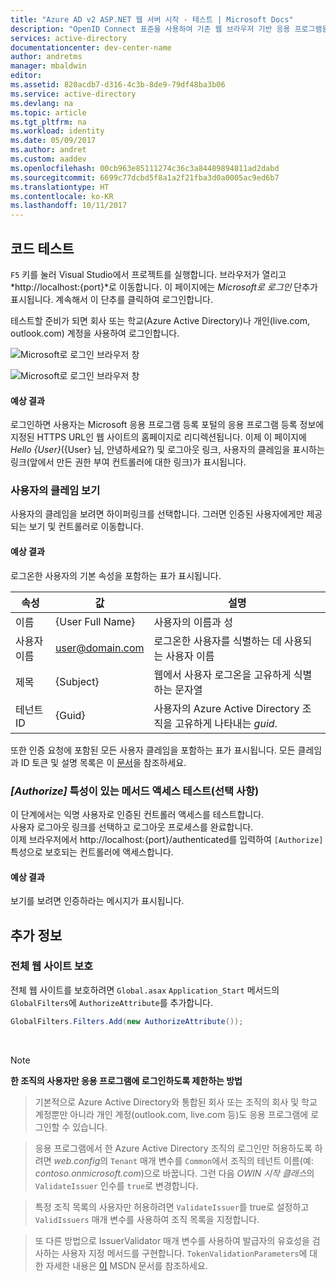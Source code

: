 ```yaml
---
title: "Azure AD v2 ASP.NET 웹 서버 시작 - 테스트 | Microsoft Docs"
description: "OpenID Connect 표준을 사용하여 기존 웹 브라우저 기반 응용 프로그램을 사용하는 ASP.NET 솔루션에서 Microsoft 로그인 구현"
services: active-directory
documentationcenter: dev-center-name
author: andretms
manager: mbaldwin
editor: 
ms.assetid: 820acdb7-d316-4c3b-8de9-79df48ba3b06
ms.service: active-directory
ms.devlang: na
ms.topic: article
ms.tgt_pltfrm: na
ms.workload: identity
ms.date: 05/09/2017
ms.author: andret
ms.custom: aaddev
ms.openlocfilehash: 00cb963e85111274c36c3a84489894811ad2dabd
ms.sourcegitcommit: 6699c77dcbd5f8a1a2f21fba3d0a0005ac9ed6b7
ms.translationtype: HT
ms.contentlocale: ko-KR
ms.lasthandoff: 10/11/2017
---
```

## <a name="test-your-code"></a>코드 테스트

`F5` 키를 눌러 Visual Studio에서 프로젝트를 실행합니다. 브라우저가 열리고 *http://localhost:{port}*로 이동합니다. 이 페이지에는 *Microsoft로 로그인* 단추가 표시됩니다. 계속해서 이 단추를 클릭하여 로그인합니다.

테스트할 준비가 되면 회사 또는 학교(Azure Active Directory)나 개인(live.com, outlook.com) 계정을 사용하여 로그인합니다. 

![Microsoft로 로그인 브라우저 창](media/active-directory-serversidewebapp-aspnetwebappowin-test/aspnetbrowsersignin.png)

![Microsoft로 로그인 브라우저 창](media/active-directory-serversidewebapp-aspnetwebappowin-test/aspnetbrowsersignin2.png)

#### <a name="expected-results"></a>예상 결과
로그인하면 사용자는 Microsoft 응용 프로그램 등록 포털의 응용 프로그램 등록 정보에 지정된 HTTPS URL인 웹 사이트의 홈페이지로 리디렉션됩니다. 이제 이 페이지에 *Hello {User}*({User} 님, 안녕하세요?) 및 로그아웃 링크, 사용자의 클레임을 표시하는 링크(앞에서 만든 권한 부여 컨트롤러에 대한 링크)가 표시됩니다.

### <a name="see-users-claims"></a>사용자의 클레임 보기
사용자의 클레임을 보려면 하이퍼링크를 선택합니다. 그러면 인증된 사용자에게만 제공되는 보기 및 컨트롤러로 이동합니다.

#### <a name="expected-results"></a>예상 결과
 로그온한 사용자의 기본 속성을 포함하는 표가 표시됩니다.

| 속성 | 값 | 설명|
|---|---|---|
| 이름 | {User Full Name} | 사용자의 이름과 성
|사용자 이름 | <span>user@domain.com</span>| 로그온한 사용자를 식별하는 데 사용되는 사용자 이름
| 제목| {Subject}|웹에서 사용자 로그온을 고유하게 식별하는 문자열|
| 테넌트 ID| {Guid}| 사용자의 Azure Active Directory 조직을 고유하게 나타내는 *guid*.|

또한 인증 요청에 포함된 모든 사용자 클레임을 포함하는 표가 표시됩니다. 모든 클레임과 ID 토큰 및 설명 목록은 이 [문서](https://docs.microsoft.com/azure/active-directory/develop/active-directory-token-and-claims "ID 토큰의 클레임 목록")을 참조하세요.


### <a name="test-accessing-a-method-that-has-an-authorize-attribute-optional"></a>*[Authorize]* 특성이 있는 메서드 액세스 테스트(선택 사항)
이 단계에서는 익명 사용자로 인증된 컨트롤러 액세스를 테스트합니다.<br/>
사용자 로그아웃 링크를 선택하고 로그아웃 프로세스를 완료합니다.<br/>
이제 브라우저에서 http://localhost:{port}/authenticated를 입력하여 `[Authorize]` 특성으로 보호되는 컨트롤러에 액세스합니다.

#### <a name="expected-results"></a>예상 결과
보기를 보려면 인증하라는 메시지가 표시됩니다.

## <a name="additional-information"></a>추가 정보

<!--start-collapse-->
### <a name="protect-your-entire-web-site"></a>전체 웹 사이트 보호
전체 웹 사이트를 보호하려면 `Global.asax` `Application_Start` 메서드의 `GlobalFilters`에 `AuthorizeAttribute`를 추가합니다.

```csharp
GlobalFilters.Filters.Add(new AuthorizeAttribute());
```
<!--end-collapse-->

<div></div>
<br/>

> [!NOTE]
> **한 조직의 사용자만 응용 프로그램에 로그인하도록 제한하는 방법**

> 기본적으로 Azure Active Directory와 통합된 회사 또는 조직의 회사 및 학교 계정뿐만 아니라 개인 계정(outlook.com, live.com 등)도 응용 프로그램에 로그인할 수 있습니다. 

> 응용 프로그램에서 한 Azure Active Directory 조직의 로그인만 허용하도록 하려면 *web.config*의 `Tenant` 매개 변수를 `Common`에서 조직의 테넌트 이름(예: *contoso.onmicrosoft.com*)으로 바꿉니다. 그런 다음 *OWIN 시작 클래스*의 `ValidateIssuer` 인수를 `true`로 변경합니다.

> 특정 조직 목록의 사용자만 허용하려면 `ValidateIssuer`를 true로 설정하고 `ValidIssuers` 매개 변수를 사용하여 조직 목록을 지정합니다.

> 또 다른 방법으로 IssuerValidator 매개 변수를 사용하여 발급자의 유효성을 검사하는 사용자 지정 메서드를 구현합니다. `TokenValidationParameters`에 대한 자세한 내용은 [이](https://msdn.microsoft.com/library/system.identitymodel.tokens.tokenvalidationparameters.aspx "TokenValidationParameters MSDN 문서") MSDN 문서를 참조하세요.

